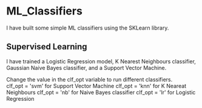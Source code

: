 # ML_Classifiers
I have built some simple ML classifiers using the SKLearn library.

## Supervised Learning
I have trained a Logistic Regression model, K Nearest Neighbours classifier, Gaussian Naive Bayes classifier, and a Support Vector Machine.

Change the value in the clf_opt variable to run different classifiers. <br>
clf_opt = 'svm' for Support Vector Machine
clf_opt = 'knn' for K Neareat Neighbours
clf_opt = 'nb' for Naive Bayes classifier
clf_opt = 'lr' for Logistic Regression
